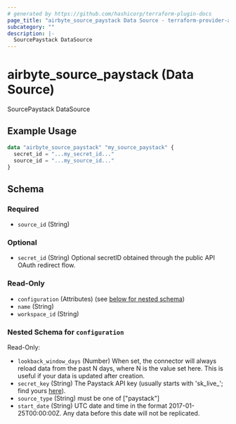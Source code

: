 ```yaml
---
# generated by https://github.com/hashicorp/terraform-plugin-docs
page_title: "airbyte_source_paystack Data Source - terraform-provider-airbyte"
subcategory: ""
description: |-
  SourcePaystack DataSource
---
```


# airbyte_source_paystack (Data Source)

SourcePaystack DataSource

## Example Usage

```terraform
data "airbyte_source_paystack" "my_source_paystack" {
  secret_id = "...my_secret_id..."
  source_id = "...my_source_id..."
}
```

<!-- schema generated by tfplugindocs -->
## Schema

### Required

- `source_id` (String)

### Optional

- `secret_id` (String) Optional secretID obtained through the public API OAuth redirect flow.

### Read-Only

- `configuration` (Attributes) (see [below for nested schema](#nestedatt--configuration))
- `name` (String)
- `workspace_id` (String)

<a id="nestedatt--configuration"></a>
### Nested Schema for `configuration`

Read-Only:

- `lookback_window_days` (Number) When set, the connector will always reload data from the past N days, where N is the value set here. This is useful if your data is updated after creation.
- `secret_key` (String) The Paystack API key (usually starts with 'sk_live_'; find yours <a href="https://dashboard.paystack.com/#/settings/developer">here</a>).
- `source_type` (String) must be one of ["paystack"]
- `start_date` (String) UTC date and time in the format 2017-01-25T00:00:00Z. Any data before this date will not be replicated.


